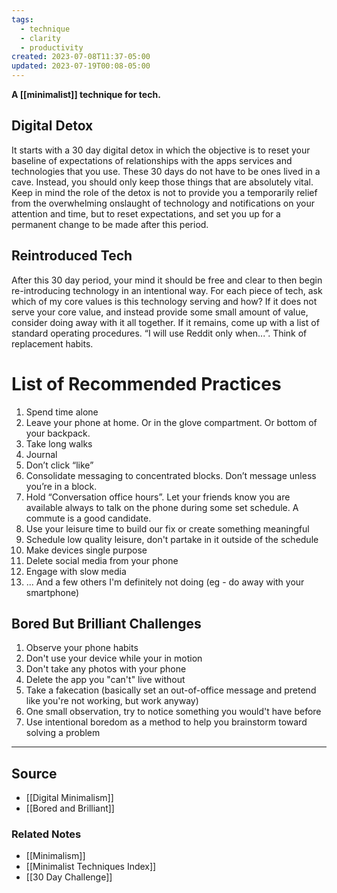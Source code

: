 ```yaml
---
tags:
  - technique
  - clarity
  - productivity
created: 2023-07-08T11:37-05:00
updated: 2023-07-19T00:08-05:00
---
```

**A [[minimalist]] technique for tech.**

## Digital Detox

It starts with a 30 day digital detox in which the objective is to reset your baseline of expectations of relationships with the apps services and technologies that you use.   These 30 days do not have to be ones lived in a cave. Instead, you should only keep those things that are absolutely vital.  Keep in mind the role of the detox is not to provide you a temporarily relief from the overwhelming onslaught of technology and notifications on your attention and time, but to reset expectations, and set you up for a permanent change to be made after this period. 

## Reintroduced Tech

After this 30 day period, your mind it should be free and clear to then begin re-introducing technology in an intentional way. For each piece of tech, ask which of my core values is this technology serving and how? If it does not serve your core value, and instead provide some small amount of value, consider doing away with it all together. If it remains, come up with a list of standard operating procedures. “I will use Reddit only when...”. Think of replacement habits.

# List of Recommended Practices

1. Spend time alone
2. Leave your phone at home. Or in the glove compartment. Or bottom of your backpack. 
3. Take long walks
4. Journal
5. Don’t click “like”
6. Consolidate messaging to concentrated blocks. Don’t message unless you’re in a block. 
7. Hold “Conversation office hours”. Let your friends know you are available always to talk on the phone during some set schedule. A commute is a good candidate.
8. Use your leisure time to build our fix or create something meaningful
9. Schedule low quality leisure, don't partake in it outside of the schedule
10. Make devices single purpose
11. Delete social media from your phone
12. Engage with slow media
13. ... And a few others I'm definitely not doing (eg - do away with your smartphone)

## Bored But Brilliant Challenges

1. Observe your phone habits
2. Don't use your device while your in motion
3. Don't take any photos with your phone
4. Delete the app you "can't" live without
5. Take a fakecation (basically set an out-of-office message and pretend like you're not working, but work anyway)
6. One small observation, try to notice something you would't have before
7. Use intentional boredom as a method to help you brainstorm toward solving a problem

---

## Source
- [[Digital Minimalism]]
- [[Bored and Brilliant]]

### Related Notes
- [[Minimalism]]
- [[Minimalist Techniques Index]]
- [[30 Day Challenge]]